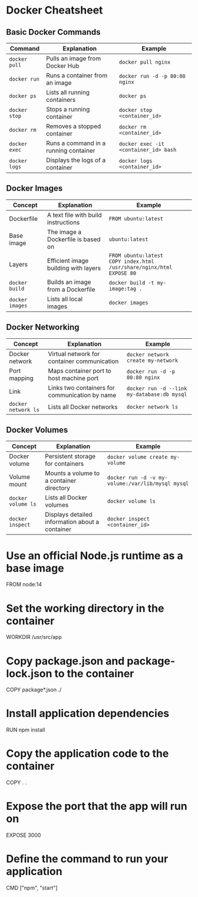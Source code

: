 # Docker Cheatsheet

## Basic Docker Commands

| Command | Explanation | Example |
|---------|-------------|---------|
| `docker pull` | Pulls an image from Docker Hub | `docker pull nginx` |
| `docker run` | Runs a container from an image | `docker run -d -p 80:80 nginx` |
| `docker ps` | Lists all running containers | `docker ps` |
| `docker stop` | Stops a running container | `docker stop <container_id>` |
| `docker rm` | Removes a stopped container | `docker rm <container_id>` |
| `docker exec` | Runs a command in a running container | `docker exec -it <container_id> bash` |
| `docker logs` | Displays the logs of a container | `docker logs <container_id>` |

## Docker Images

| Concept | Explanation | Example |
|---------|-------------|---------|
| Dockerfile | A text file with build instructions | `FROM ubuntu:latest` |
| Base image | The image a Dockerfile is based on | `ubuntu:latest` |
| Layers | Efficient image building with layers | `FROM ubuntu:latest`<br>`COPY index.html /usr/share/nginx/html`<br>`EXPOSE 80` |
| `docker build` | Builds an image from a Dockerfile | `docker build -t my-image:tag .` |
| `docker images` | Lists all local images | `docker images` |

## Docker Networking

| Concept | Explanation | Example |
|---------|-------------|---------|
| Docker network | Virtual network for container communication | `docker network create my-network` |
| Port mapping | Maps container port to host machine port | `docker run -d -p 80:80 nginx` |
| Link | Links two containers for communication by name | `docker run -d --link my-database:db mysql` |
| `docker network ls` | Lists all Docker networks | `docker network ls` |

## Docker Volumes

| Concept | Explanation | Example |
|---------|-------------|---------|
| Docker volume | Persistent storage for containers | `docker volume create my-volume` |
| Volume mount | Mounts a volume to a container directory | `docker run -d -v my-volume:/var/lib/mysql mysql` |
| `docker volume ls` | Lists all Docker volumes | `docker volume ls` |
| `docker inspect` | Displays detailed information about a container | `docker inspect <container_id>` |

# Use an official Node.js runtime as a base image
FROM node:14

# Set the working directory in the container
WORKDIR /usr/src/app

# Copy package.json and package-lock.json to the container
COPY package*.json ./

# Install application dependencies
RUN npm install

# Copy the application code to the container
COPY . .

# Expose the port that the app will run on
EXPOSE 3000

# Define the command to run your application
CMD ["npm", "start"]
